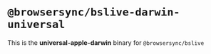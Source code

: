 # `@browsersync/bslive-darwin-universal`

This is the **universal-apple-darwin** binary for `@browsersync/bslive`
